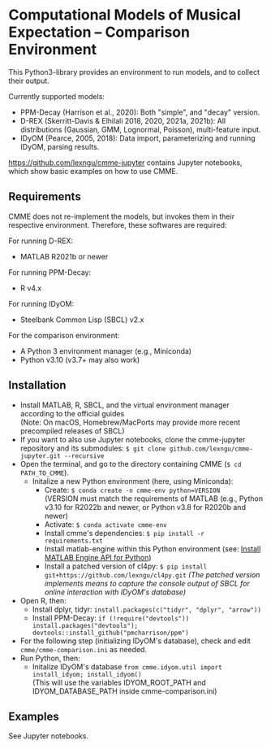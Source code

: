 # Computational Models of Musical Expectation – Comparison Environment
This Python3-library provides an environment to run models, and to collect their output.

Currently supported models: 
* PPM-Decay (Harrison et al., 2020): Both "simple", and "decay" version. 
* D-REX (Skerritt-Davis & Elhilali 2018, 2020, 2021a, 2021b): All distributions (Gaussian, GMM, Lognormal, Poisson), multi-feature input.
* IDyOM (Pearce, 2005, 2018): Data import, parameterizing and running IDyOM, parsing results. 

https://github.com/lexngu/cmme-jupyter contains Jupyter notebooks, which show basic examples on how to use CMME.

## Requirements
CMME does not re-implement the models, but invokes them in their respective environment. Therefore, these softwares are required:

For running D-REX:
* MATLAB R2021b or newer

For running PPM-Decay:
* R v4.x

For running IDyOM:
* Steelbank Common Lisp (SBCL) v2.x

For the comparison environment:
* A Python 3 environment manager (e.g., Miniconda)
* Python v3.10 (v3.7+ may also work)

## Installation
* Install MATLAB, R, SBCL, and the virtual environment manager according to the official guides <br>(Note: On macOS, Homebrew/MacPorts may provide more recent precompiled releases of SBCL)
* If you want to also use Jupyter notebooks, clone the cmme-jupyter repository and its submodules: `$ git clone github.com/lexngu/cmme-jupyter.git --recursive`
* Open the terminal, and go to the directory containing CMME (`$ cd PATH_TO_CMME`).
  * Initalize a new Python environment (here, using Miniconda):
    * Create: `$ conda create -n cmme-env python=VERSION` <br>(VERSION must match the requirements of MATLAB (e.g., Python v3.10 for R2022b and newer, or Python v3.8 for R2020b and newer)
    * Activate: `$ conda activate cmme-env`
    * Install cmme's dependencies: `$ pip install -r requirements.txt`
    * Install matlab-engine within this Python environment (see: [Install MATLAB Engine API for Python](https://de.mathworks.com/help/matlab/matlab_external/install-the-matlab-engine-for-python.html))
    * Install a patched version of cl4py: `$ pip install git+https://github.com/lexngu/cl4py.git` <i>(The patched version implements means to capture the console output of SBCL for online interaction with IDyOM's database)</i>
* Open R, then: 
  * Install dplyr, tidyr: `install.packages(c("tidyr", "dplyr", "arrow"))`
  * Install PPM-Decay: `if (!require("devtools")) install.packages("devtools"); devtools::install_github("pmcharrison/ppm")`
* For the following step (initializing IDyOM's database), check and edit `cmme/cmme-comparison.ini` as needed.
* Run Python, then: 
  * Initalize IDyOM's database `from cmme.idyom.util import install_idyom; install_idyom()` <br>(This will use the variables IDYOM_ROOT_PATH and IDYOM_DATABASE_PATH inside cmme-comparison.ini)

## Examples
See Jupyter notebooks.
